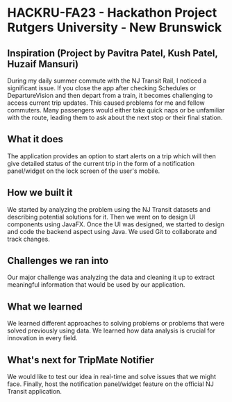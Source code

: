 # HACKRU-FA23 - Hackathon Project Rutgers University - New Brunswick
## Inspiration (Project by Pavitra Patel, Kush Patel, Huzaif Mansuri)
During my daily summer commute with the NJ Transit Rail, I noticed a significant issue. If you close the app after checking Schedules or DepartureVision and then depart from a train, it becomes challenging to access current trip updates. This caused problems for me and fellow commuters. Many passengers would either take quick naps or be unfamiliar with the route, leading them to ask about the next stop or their final station.

## What it does
The application provides an option to start alerts on a trip which will then give detailed status of the current trip in the form of a notification panel/widget on the lock screen of the user's mobile.

## How we built it
We started by analyzing the problem using the NJ Transit datasets and describing potential solutions for it. Then we went on to design UI components using JavaFX. Once the UI was designed, we started to design and code the backend aspect using Java. We used Git to collaborate and track changes.

## Challenges we ran into
Our major challenge was analyzing the data and cleaning it up to extract meaningful information that would be used by our application.

## What we learned
We learned different approaches to solving problems or problems that were solved previously using data. We learned how data analysis is crucial for innovation in every field.

## What's next for TripMate Notifier
We would like to test our idea in real-time and solve issues that we might face. Finally, host the notification panel/widget feature on the official NJ Transit application.
